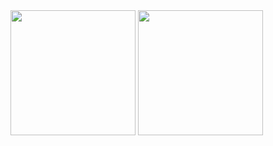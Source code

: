 <img src="https://github.com/user-attachments/assets/f41f4c24-f3d3-43f5-806c-7bfcf98bf713" width="200" />
<img src="https://github.com/user-attachments/assets/5b8cb0c8-dacb-410c-9d65-62441500365c" width="200" />
